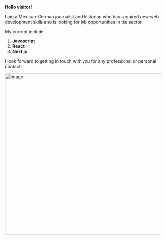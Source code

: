 __Hello visitor!__

I am a Mexican-German journalist and historian who has acquired new web development skills and is looking for job opportunities in the sector. 

My  current <skills> include:
1. <b>Javascript</b>
2. <b>React</b>
3. <b>Next js</b>
  
  I look forward to getting in touch  with you for any professional or personal contact. 

  <img width="523" alt="image" src="https://user-images.githubusercontent.com/107868311/210771884-24621a7b-a387-41d8-99d3-b9cd2ae2f91c.png">

